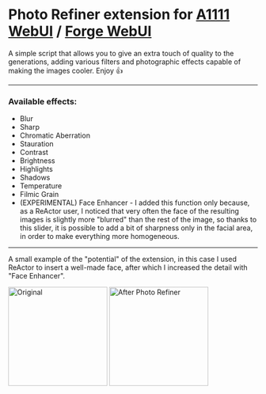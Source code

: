 # Photo Refiner extension for [A1111 WebUI](https://github.com/AUTOMATIC1111/stable-diffusion-webui) / [Forge WebUI](https://github.com/lllyasviel/stable-diffusion-webui-forge)
A simple script that allows you to give an extra touch of quality to the generations, adding various filters and photographic effects capable of making the images cooler. Enjoy 👍

---
### Available effects:

- Blur
- Sharp
- Chromatic Aberration
- Stauration
- Contrast
- Brightness
- Highlights
- Shadows
- Temperature
- Filmic Grain
- (EXPERIMENTAL) Face Enhancer - I added this function only because, as a ReActor user, I noticed that very often the face of the resulting images is slightly more "blurred" than the rest of the image, so thanks to this slider, it is possible to add a bit of sharpness only in the facial area, in order to make everything more homogeneous.
---
A small example of the "potential" of the extension, in this case I used ReActor to insert a well-made face, after which I increased the detail with "Face Enhancer".

<img src="https://i.imgur.com/UTaLFTS.png" alt="Original" width="200"/> <img src="https://i.imgur.com/YTj7Lca.png" alt="After Photo Refiner" width="200"/>
